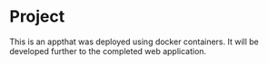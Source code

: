# Project
This is an appthat was deployed using docker containers. It will be developed further to the completed web application. 
